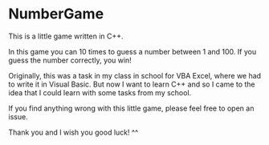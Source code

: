 # NumberGame

This is a little game written in C++.

In this game you can 10 times to guess a number between 1 and 100.
If you guess the number correctly, you win!


Originally, this was a task in my class in school for VBA Excel, where we had to write it in Visual Basic.
But now I want to learn C++ and so I came to the idea that I could learn with some tasks from my school.

If you find anything wrong with this little game, please feel free to open an issue. 

Thank you and I wish you good luck! ^^

